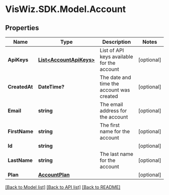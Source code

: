 # VisWiz.SDK.Model.Account
## Properties

Name | Type | Description | Notes
------------ | ------------- | ------------- | -------------
**ApiKeys** | [**List&lt;AccountApiKeys&gt;**](AccountApiKeys.md) | List of API keys available for the account | [optional] 
**CreatedAt** | **DateTime?** | The date and time the account was created | [optional] 
**Email** | **string** | The email address for the account | [optional] 
**FirstName** | **string** | The first name for the account | [optional] 
**Id** | **string** |  | [optional] 
**LastName** | **string** | The last name for the account | [optional] 
**Plan** | [**AccountPlan**](AccountPlan.md) |  | [optional] 

[[Back to Model list]](../README.md#documentation-for-models) [[Back to API list]](../README.md#documentation-for-api-endpoints) [[Back to README]](../README.md)

